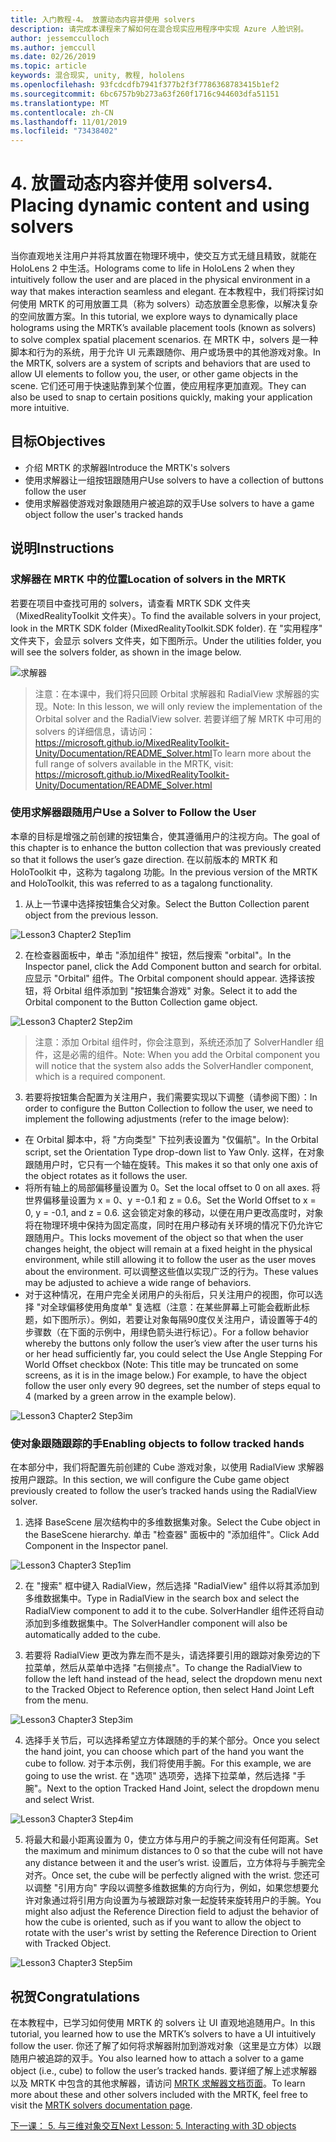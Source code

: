 ```yaml
---
title: 入门教程-4。 放置动态内容并使用 solvers
description: 请完成本课程来了解如何在混合现实应用程序中实现 Azure 人脸识别。
author: jessemcculloch
ms.author: jemccull
ms.date: 02/26/2019
ms.topic: article
keywords: 混合现实, unity, 教程, hololens
ms.openlocfilehash: 93fcdcdfb7941f377b2f3f7786368783415b1ef2
ms.sourcegitcommit: 6bc6757b9b273a63f260f1716c944603dfa51151
ms.translationtype: MT
ms.contentlocale: zh-CN
ms.lasthandoff: 11/01/2019
ms.locfileid: "73438402"
---
```

# <a name="4-placing-dynamic-content-and-using-solvers"></a><span data-ttu-id="4e192-105">4. 放置动态内容并使用 solvers</span><span class="sxs-lookup"><span data-stu-id="4e192-105">4. Placing dynamic content and using solvers</span></span>

<span data-ttu-id="4e192-106">当你直观地关注用户并将其放置在物理环境中，使交互方式无缝且精致，就能在 HoloLens 2 中生活。</span><span class="sxs-lookup"><span data-stu-id="4e192-106">Holograms come to life in HoloLens 2 when they intuitively follow the user and are placed in the physical environment in a way that makes interaction seamless and elegant.</span></span> <span data-ttu-id="4e192-107">在本教程中，我们将探讨如何使用 MRTK 的可用放置工具（称为 solvers）动态放置全息影像，以解决复杂的空间放置方案。</span><span class="sxs-lookup"><span data-stu-id="4e192-107">In this tutorial, we explore ways to dynamically place holograms using the MRTK’s available placement tools (known as solvers) to solve complex spatial placement scenarios.</span></span> <span data-ttu-id="4e192-108">在 MRTK 中，solvers 是一种脚本和行为的系统，用于允许 UI 元素跟随你、用户或场景中的其他游戏对象。</span><span class="sxs-lookup"><span data-stu-id="4e192-108">In the MRTK, solvers are a system of scripts and behaviors that are used to allow UI elements to follow you, the user, or other game objects in the scene.</span></span> <span data-ttu-id="4e192-109">它们还可用于快速贴靠到某个位置，使应用程序更加直观。</span><span class="sxs-lookup"><span data-stu-id="4e192-109">They can also be used to snap to certain positions quickly, making your application more intuitive.</span></span> 

## <a name="objectives"></a><span data-ttu-id="4e192-110">目标</span><span class="sxs-lookup"><span data-stu-id="4e192-110">Objectives</span></span>

* <span data-ttu-id="4e192-111">介绍 MRTK 的求解器</span><span class="sxs-lookup"><span data-stu-id="4e192-111">Introduce the MRTK's solvers</span></span>
* <span data-ttu-id="4e192-112">使用求解器让一组按钮跟随用户</span><span class="sxs-lookup"><span data-stu-id="4e192-112">Use solvers to have a collection of buttons follow the user</span></span>
* <span data-ttu-id="4e192-113">使用求解器使游戏对象跟随用户被追踪的双手</span><span class="sxs-lookup"><span data-stu-id="4e192-113">Use solvers to have a game object follow the user's tracked hands</span></span>

## <a name="instructions"></a><span data-ttu-id="4e192-114">说明</span><span class="sxs-lookup"><span data-stu-id="4e192-114">Instructions</span></span>

### <a name="location-of-solvers-in-the-mrtk"></a><span data-ttu-id="4e192-115">求解器在 MRTK 中的位置</span><span class="sxs-lookup"><span data-stu-id="4e192-115">Location of solvers in the MRTK</span></span>
 <span data-ttu-id="4e192-116">若要在项目中查找可用的 solvers，请查看 MRTK SDK 文件夹（MixedRealityToolkit 文件夹）。</span><span class="sxs-lookup"><span data-stu-id="4e192-116">To find the available solvers in your project, look in the MRTK SDK folder (MixedRealityToolkit.SDK folder).</span></span> <span data-ttu-id="4e192-117">在 "实用程序" 文件夹下，会显示 solvers 文件夹，如下图所示。</span><span class="sxs-lookup"><span data-stu-id="4e192-117">Under the utilities folder, you will see the solvers folder, as shown in the image below.</span></span>

![求解器](images/lesson3_chapter1_step1im.PNG)

><span data-ttu-id="4e192-119">注意：在本课中，我们将只回顾 Orbital 求解器和 RadialView 求解器的实现。</span><span class="sxs-lookup"><span data-stu-id="4e192-119">Note: In this lesson, we will only review the implementation of the Orbital solver and the RadialView solver.</span></span> <span data-ttu-id="4e192-120">若要详细了解 MRTK 中可用的 solvers 的详细信息，请访问： https://microsoft.github.io/MixedRealityToolkit-Unity/Documentation/README_Solver.html</span><span class="sxs-lookup"><span data-stu-id="4e192-120">To learn more about the full range of solvers available in the MRTK, visit: https://microsoft.github.io/MixedRealityToolkit-Unity/Documentation/README_Solver.html</span></span>

### <a name="use-a-solver-to-follow-the-user"></a><span data-ttu-id="4e192-121">使用求解器跟随用户</span><span class="sxs-lookup"><span data-stu-id="4e192-121">Use a Solver to Follow the User</span></span>
<span data-ttu-id="4e192-122">本章的目标是增强之前创建的按钮集合，使其遵循用户的注视方向。</span><span class="sxs-lookup"><span data-stu-id="4e192-122">The goal of this chapter is to enhance the button collection that was previously created so that it follows the user’s gaze direction.</span></span> <span data-ttu-id="4e192-123">在以前版本的 MRTK 和 HoloToolkit 中，这称为 tagalong 功能。</span><span class="sxs-lookup"><span data-stu-id="4e192-123">In the previous version of the MRTK and HoloToolkit, this was referred to as a tagalong functionality.</span></span>

1. <span data-ttu-id="4e192-124">从上一节课中选择按钮集合父对象。</span><span class="sxs-lookup"><span data-stu-id="4e192-124">Select the Button Collection parent object from the previous lesson.</span></span>

![Lesson3 Chapter2 Step1im](images/Lesson3_chapter2_step1im.PNG)

2. <span data-ttu-id="4e192-126">在检查器面板中，单击 "添加组件" 按钮，然后搜索 "orbital"。</span><span class="sxs-lookup"><span data-stu-id="4e192-126">In the Inspector panel, click the Add Component button and search for orbital.</span></span> <span data-ttu-id="4e192-127">应显示 "Orbital" 组件。</span><span class="sxs-lookup"><span data-stu-id="4e192-127">The Orbital component should appear.</span></span> <span data-ttu-id="4e192-128">选择该按钮，将 Orbital 组件添加到 "按钮集合游戏" 对象。</span><span class="sxs-lookup"><span data-stu-id="4e192-128">Select it to add the Orbital component to the Button Collection game object.</span></span>

![Lesson3 Chapter2 Step2im](images/Lesson3_Chapter2_step2im.PNG)

><span data-ttu-id="4e192-130">注意：添加 Orbital 组件时，你会注意到，系统还添加了 SolverHandler 组件，这是必需的组件。</span><span class="sxs-lookup"><span data-stu-id="4e192-130">Note: When you add the Orbital component you will notice that the system also adds the SolverHandler component, which is a required component.</span></span> 

3. <span data-ttu-id="4e192-131">若要将按钮集合配置为关注用户，我们需要实现以下调整（请参阅下图）：</span><span class="sxs-lookup"><span data-stu-id="4e192-131">In order to configure the Button Collection to follow the user, we need to implement the following adjustments (refer to the image below):</span></span>
- <span data-ttu-id="4e192-132">在 Orbital 脚本中，将 "方向类型" 下拉列表设置为 "仅偏航"。</span><span class="sxs-lookup"><span data-stu-id="4e192-132">In the Orbital script, set the Orientation Type drop-down list to Yaw Only.</span></span> <span data-ttu-id="4e192-133">这样，在对象跟随用户时，它只有一个轴在旋转。</span><span class="sxs-lookup"><span data-stu-id="4e192-133">This makes it so that only one axis of the object rotates as it follows the user.</span></span>
- <span data-ttu-id="4e192-134">将所有轴上的局部偏移量设置为 0。</span><span class="sxs-lookup"><span data-stu-id="4e192-134">Set the local offset to 0 on all axes.</span></span> <span data-ttu-id="4e192-135">将世界偏移量设置为 x = 0、y =-0.1 和 z = 0.6。</span><span class="sxs-lookup"><span data-stu-id="4e192-135">Set the World Offset to x = 0, y = -0.1, and z = 0.6.</span></span> <span data-ttu-id="4e192-136">这会锁定对象的移动，以便在用户更改高度时，对象将在物理环境中保持为固定高度，同时在用户移动有关环境的情况下仍允许它跟随用户。</span><span class="sxs-lookup"><span data-stu-id="4e192-136">This locks movement of the object so that when the user changes height, the object will remain at a fixed height in the physical environment, while still allowing it to follow the user as the user moves about the environment.</span></span> <span data-ttu-id="4e192-137">可以调整这些值以实现广泛的行为。</span><span class="sxs-lookup"><span data-stu-id="4e192-137">These values may be adjusted to achieve a wide range of behaviors.</span></span>
- <span data-ttu-id="4e192-138">对于这种情况，在用户完全关闭用户的头衔后，只关注用户的视图，你可以选择 "对全球偏移使用角度单" 复选框（注意：在某些屏幕上可能会截断此标题，如下图所示）。例如，若要让对象每隔90度仅关注用户，请设置等于4的步骤数（在下面的示例中，用绿色箭头进行标记）。</span><span class="sxs-lookup"><span data-stu-id="4e192-138">For a follow behavior whereby the buttons only follow the user’s view after the user turns his or her head sufficiently far, you could select the Use Angle Stepping For World Offset checkbox (Note: This title may be truncated on some screens, as it is in the image below.) For example, to have the object follow the user only every 90 degrees, set the number of steps equal to 4 (marked by a green arrow in the example below).</span></span> 

![Lesson3 Chapter2 Step3im](images/Lesson3_chapter2_step3im.PNG)

### <a name="enabling-objects-to-follow-tracked-hands"></a><span data-ttu-id="4e192-140">使对象跟随跟踪的手</span><span class="sxs-lookup"><span data-stu-id="4e192-140">Enabling objects to follow tracked hands</span></span>

<span data-ttu-id="4e192-141">在本部分中，我们将配置先前创建的 Cube 游戏对象，以使用 RadialView 求解器按用户跟踪。</span><span class="sxs-lookup"><span data-stu-id="4e192-141">In this section, we will configure the Cube game object previously created to follow the user’s tracked hands using the RadialView solver.</span></span>

1. <span data-ttu-id="4e192-142">选择 BaseScene 层次结构中的多维数据集对象。</span><span class="sxs-lookup"><span data-stu-id="4e192-142">Select the Cube object in the BaseScene hierarchy.</span></span> <span data-ttu-id="4e192-143">单击 "检查器" 面板中的 "添加组件"。</span><span class="sxs-lookup"><span data-stu-id="4e192-143">Click Add Component in the Inspector panel.</span></span> 

![Lesson3 Chapter3 Step1im](images/Lesson3_Chapter3_step1im.PNG)

2. <span data-ttu-id="4e192-145">在 "搜索" 框中键入 RadialView，然后选择 "RadialView" 组件以将其添加到多维数据集中。</span><span class="sxs-lookup"><span data-stu-id="4e192-145">Type in RadialView in the search box and select the RadialView component to add it to the cube.</span></span> <span data-ttu-id="4e192-146">SolverHandler 组件还将自动添加到多维数据集中。</span><span class="sxs-lookup"><span data-stu-id="4e192-146">The SolverHandler component will also be automatically added to the cube.</span></span>

3. <span data-ttu-id="4e192-147">若要将 RadialView 更改为靠左而不是头，请选择要引用的跟踪对象旁边的下拉菜单，然后从菜单中选择 "右侧接点"。</span><span class="sxs-lookup"><span data-stu-id="4e192-147">To change the RadialView to follow the left hand instead of the head, select the dropdown menu next to the Tracked Object to Reference option, then select Hand Joint Left from the menu.</span></span>

![Lesson3 Chapter3 Step3im](images/Lesson3_chapter3_step3im.PNG)

4. <span data-ttu-id="4e192-149">选择手关节后，可以选择希望立方体跟随的手的某个部分。</span><span class="sxs-lookup"><span data-stu-id="4e192-149">Once you select the hand joint, you can choose which part of the hand you want the cube to follow.</span></span> <span data-ttu-id="4e192-150">对于本示例，我们将使用手腕。</span><span class="sxs-lookup"><span data-stu-id="4e192-150">For this example, we are going to use the wrist.</span></span> <span data-ttu-id="4e192-151">在 "选项" 选项旁，选择下拉菜单，然后选择 "手腕"。</span><span class="sxs-lookup"><span data-stu-id="4e192-151">Next to the option Tracked Hand Joint, select the dropdown menu and select Wrist.</span></span> 

![Lesson3 Chapter3 Step4im](images/Lesson3_chapter3_step4im.PNG)

5. <span data-ttu-id="4e192-153">将最大和最小距离设置为 0，使立方体与用户的手腕之间没有任何距离。</span><span class="sxs-lookup"><span data-stu-id="4e192-153">Set the maximum and minimum distances to 0 so that the cube will not have any distance between it and the user’s wrist.</span></span> <span data-ttu-id="4e192-154">设置后，立方体将与手腕完全对齐。</span><span class="sxs-lookup"><span data-stu-id="4e192-154">Once set, the cube will be perfectly aligned with the wrist.</span></span> <span data-ttu-id="4e192-155">您还可以调整 "引用方向" 字段以调整多维数据集的方向行为，例如，如果您想要允许对象通过将引用方向设置为与被跟踪对象一起旋转来旋转用户的手腕。</span><span class="sxs-lookup"><span data-stu-id="4e192-155">You might also adjust the Reference Direction field to adjust the behavior of how the cube is oriented, such as if you want to allow the object to rotate with the user's wrist by setting the Reference Direction to Orient with Tracked Object.</span></span>

![Lesson3 Chapter3 Step5im](images/Lesson3_chapter3_step5im.PNG)

## <a name="congratulations"></a><span data-ttu-id="4e192-157">祝贺</span><span class="sxs-lookup"><span data-stu-id="4e192-157">Congratulations</span></span>
<span data-ttu-id="4e192-158">在本教程中，已学习如何使用 MRTK 的 solvers 让 UI 直观地追随用户。</span><span class="sxs-lookup"><span data-stu-id="4e192-158">In this tutorial, you learned how to use the MRTK’s solvers to have a UI intuitively follow the user.</span></span> <span data-ttu-id="4e192-159">你还了解了如何将求解器附加到游戏对象（这里是立方体）以跟随用户被追踪的双手。</span><span class="sxs-lookup"><span data-stu-id="4e192-159">You also learned how to attach a solver to a game object (i.e., cube) to follow the user’s tracked hands.</span></span> <span data-ttu-id="4e192-160">要详细了解上述求解器以及 MRTK 中包含的其他求解器，请访问 [MRTK 求解器文档页面](https://microsoft.github.io/MixedRealityToolkit-Unity/Documentation/README_Solver.html)。</span><span class="sxs-lookup"><span data-stu-id="4e192-160">To learn more about these and other solvers included with the MRTK, feel free to visit the [MRTK solvers documentation page](https://microsoft.github.io/MixedRealityToolkit-Unity/Documentation/README_Solver.html).</span></span>

[<span data-ttu-id="4e192-161">下一课： 5. 与三维对象交互</span><span class="sxs-lookup"><span data-stu-id="4e192-161">Next Lesson: 5.    Interacting with 3D objects</span></span>](mrlearning-base-ch4.md)

